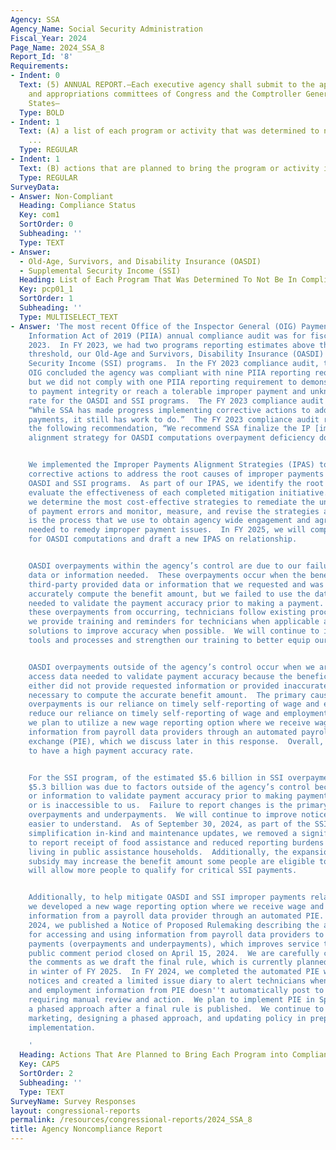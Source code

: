 ```yaml
---
Agency: SSA
Agency_Name: Social Security Administration
Fiscal_Year: 2024
Page_Name: 2024_SSA_8
Report_Id: '8'
Requirements:
- Indent: 0
  Text: (5) ANNUAL REPORT.—Each executive agency shall submit to the appropriate authorizing
    and appropriations committees of Congress and the Comptroller General of the United
    States—
  Type: BOLD
- Indent: 1
  Text: (A) a list of each program or activity that was determined to not be in compliance
    ...
  Type: REGULAR
- Indent: 1
  Text: (B) actions that are planned to bring the program or activity into compliance.
  Type: REGULAR
SurveyData:
- Answer: Non-Compliant
  Heading: Compliance Status
  Key: com1
  SortOrder: 0
  Subheading: ''
  Type: TEXT
- Answer:
  - Old-Age, Survivors, and Disability Insurance (OASDI)
  - Supplemental Security Income (SSI)
  Heading: List of Each Program That Was Determined To Not Be In Compliance
  Key: pcp01_1
  SortOrder: 1
  Subheading: ''
  Type: MULTISELECT_TEXT
- Answer: 'The most recent Office of the Inspector General (OIG) Payment Integrity
    Information Act of 2019 (PIIA) annual compliance audit was for fiscal year (FY)
    2023.  In FY 2023, we had two programs reporting estimates above the statutory
    threshold, our Old-Age and Survivors, Disability Insurance (OASDI) and Supplemental
    Security Income (SSI) programs.  In the FY 2023 compliance audit, the Social Security
    OIG concluded the agency was compliant with nine PIIA reporting requirements,
    but we did not comply with one PIIA reporting requirement to demonstrate improvements
    to payment integrity or reach a tolerable improper payment and unknown payment
    rate for the OASDI and SSI programs.  The FY 2023 compliance audit report stated,
    “While SSA has made progress implementing corrective actions to address improper
    payments, it still has work to do.”  The FY 2023 compliance audit report included
    the following recommendation, “We recommend SSA finalize the IP [improper payments]
    alignment strategy for OASDI computations overpayment deficiency dollars.”


    We implemented the Improper Payments Alignment Strategies (IPAS) to focus on our
    corrective actions to address the root causes of improper payments in both the
    OASDI and SSI programs.  As part of our IPAS, we identify the root causes and
    evaluate the effectiveness of each completed mitigation initiative.  Additionally,
    we determine the most cost-effective strategies to remediate the underlying causes
    of payment errors and monitor, measure, and revise the strategies as needed.  IPAS
    is the process that we use to obtain agency wide engagement and agreement on actions
    needed to remedy improper payment issues.  In FY 2025, we will complete the IPAS
    for OASDI computations and draft a new IPAS on relationship.


    OASDI overpayments within the agency’s control are due to our failure to access
    data or information needed.  These overpayments occur when the beneficiary or
    third-party provided data or information that we requested and was necessary to
    accurately compute the benefit amount, but we failed to use the data or information
    needed to validate the payment accuracy prior to making a payment.  To prevent
    these overpayments from occurring, technicians follow existing procedures, and
    we provide training and reminders for technicians when applicable and automation
    solutions to improve accuracy when possible.  We will continue to improve technician
    tools and processes and strengthen our training to better equip our workforce.


    OASDI overpayments outside of the agency’s control occur when we are unable to
    access data needed to validate payment accuracy because the beneficiary or a third-party
    either did not provide requested information or provided inaccurate information
    necessary to compute the accurate benefit amount.  The primary cause of these
    overpayments is our reliance on timely self-reporting of wage and employment.  To
    reduce our reliance on timely self-reporting of wage and employment information,
    we plan to utilize a new wage reporting option where we receive wage and employment
    information from payroll data providers through an automated payroll information
    exchange (PIE), which we discuss later in this response.  Overall, we continue
    to have a high payment accuracy rate.


    For the SSI program, of the estimated $5.6 billion in SSI overpayments, approximately
    $5.3 billion was due to factors outside of the agency’s control because the data
    or information to validate payment accuracy prior to making payment does not exist
    or is inaccessible to us.  Failure to report changes is the primary cause of both
    overpayments and underpayments.  We will continue to improve notices to make it
    easier to understand.  As of September 30, 2024, as part of the SSI regulation
    simplification in-kind and maintenance updates, we removed a significant burden
    to report receipt of food assistance and reduced reporting burdens for individuals
    living in public assistance households.  Additionally, the expansion of the rental
    subsidy may increase the benefit amount some people are eligible to receive and
    will allow more people to qualify for critical SSI payments.


    Additionally, to help mitigate OASDI and SSI improper payments related to wages,
    we developed a new wage reporting option where we receive wage and employment
    information from a payroll data provider through an automated PIE.  In February
    2024, we published a Notice of Proposed Rulemaking describing the agency’s plans
    for accessing and using information from payroll data providers to reduce improper
    payments (overpayments and underpayments), which improves service to customers.  The
    public comment period closed on April 15, 2024.  We are carefully considering
    the comments as we draft the final rule, which is currently planned for publication
    in winter of FY 2025.  In FY 2024, we completed the automated PIE wage reporting
    notices and created a limited issue diary to alert technicians when incoming wage
    and employment information from PIE doesn''t automatically post to the SSI record,
    requiring manual review and action.  We plan to implement PIE in Spring 2025 through
    a phased approach after a final rule is published.  We continue to work on training,
    marketing, designing a phased approach, and updating policy in preparation for
    implementation.

    '
  Heading: Actions That Are Planned to Bring Each Program into Compliance
  Key: CAP5
  SortOrder: 2
  Subheading: ''
  Type: TEXT
SurveyName: Survey Responses
layout: congressional-reports
permalink: /resources/congressional-reports/2024_SSA_8
title: Agency Noncompliance Report
---
```

